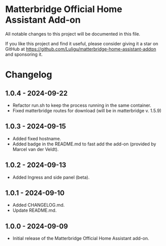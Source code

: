 # Matterbridge Official Home Assistant Add-on

All notable changes to this project will be documented in this file.

If you like this project and find it useful, please consider giving it a star on GitHub at https://github.com/Luligu/matterbridge-home-assistant-addon and sponsoring it.

# Changelog

## 1.0.4 - 2024-09-22
- Refactor run.sh to keep the process running in the same container.
- Fixed matterbridge routes for download (will be in matterbridge v. 1.5.9)

## 1.0.3 - 2024-09-15
- Added fixed hostname.
- Added badge in the README.md to fast add the add-on (provided by Marcel van der Veldt).

## 1.0.2 - 2024-09-13
- Added Ingress and side panel (beta).

## 1.0.1 - 2024-09-10
- Added CHANGELOG.md.
- Update README.md.

## 1.0.0 - 2024-09-09
- Initial release of the Matterbridge Official Home Assistant add-on.